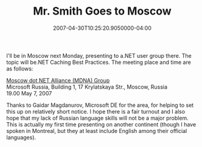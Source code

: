 ﻿---
title: Mr. Smith Goes to Moscow
date: "2007-04-30T10:25:20.9050000-04:00"
description: >
featuredImage: img/mr-smith-goes-to-moscow-featured.png
---

I'll be in Moscow next Monday, presenting to a.NET user group there. The topic will be.NET Caching Best Practices. The meeting place and time are as follows:

[Moscow dot NET Alliance (MDNA) Group](http://mdna.ineta.ru/)\
Microsoft Russia, Building 1, 17 Krylatskaya Str., Moscow, Russia\
19.00 May 7, 2007

Thanks to Gaidar Magdanurov, Microsoft DE for the area, for helping to set this up on relatively short notice. I hope there is a fair turnout and I also hope that my lack of Russian language skills will not be a major problem. This is actually my first time presenting on another continent (though I have spoken in Montreal, but they at least include English among their official languages).

